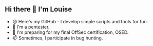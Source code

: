 ## Hi there 👋 I'm Louise  

- 😄 Here's my GitHub - I develop simple scripts and tools for fun.
- 🔭 I'm a pentester.
- 🌱 I'm preparing for my final OffSec certification, OSED.
- 📫 Sometimes, I participate in bug hunting.
  
<!--
**loululou/loululou** is a ✨ _special_ ✨ repository because its `README.md` (this file) appears on your GitHub profile.

Here are some ideas to get you started:

- 🔭 I’m currently working on ...
- 🌱 I’m currently learning ...
- 👯 I’m looking to collaborate on ...
- 🤔 I’m looking for help with ...
- 💬 Ask me about ...
- 📫 How to reach me: ...
- 😄 Pronouns: ...
- ⚡ Fun fact: ...
-->
